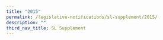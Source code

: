 ```yaml
---
title: "2015"
permalink: /legislative-notifications/sl-supplement/2015/
description: ""
third_nav_title: SL Supplement
---
```

